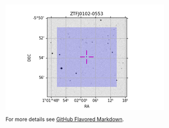 
![Image of finding chart](https://github.com/Alex-J-Brown/Alex-J-Brown.github.io/blob/master/finding_chart.png)

For more details see [GitHub Flavored Markdown](https://guides.github.com/features/mastering-markdown/).
